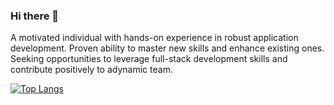 ### Hi there 👋

A motivated individual with hands-on experience in robust application development. Proven ability to master new skills and enhance existing ones. Seeking opportunities to leverage full-stack development skills and contribute positively to adynamic team.



[![Top Langs](https://github-readme-stats-sigma-five.vercel.app/api/top-langs/?username=Ishini99&layout=compact&theme=tokyonight&langs_count=10)](https://github.com/Ishini99)


